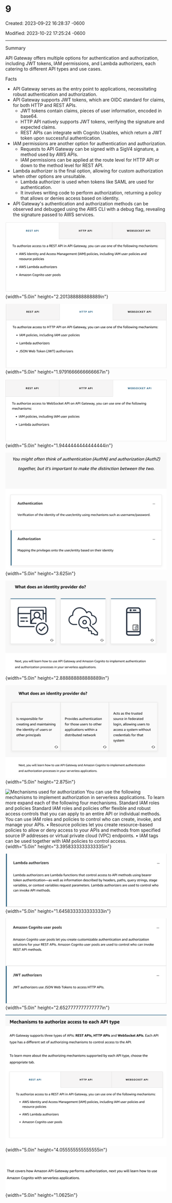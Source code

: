 # 9

Created: 2023-09-22 16:28:37 -0600

Modified: 2023-10-22 17:25:24 -0600

---

Summary

API Gateway offers multiple options for authentication and authorization, including JWT tokens, IAM permissions, and Lambda authorizers, each catering to different API types and use cases.

Facts

- API Gateway serves as the entry point to applications, necessitating robust authentication and authorization.
- API Gateway supports JWT tokens, which are OIDC standard for claims, for both HTTP and REST APIs.
  - JWT tokens contain claims, pieces of user information, encoded in base64.
  - HTTP API natively supports JWT tokens, verifying the signature and expected claims.
  - REST APIs can integrate with Cognito Usables, which return a JWT token upon successful authentication.
- IAM permissions are another option for authentication and authorization.
  - Requests to API Gateway can be signed with a SigV4 signature, a method used by AWS APIs.
  - IAM permissions can be applied at the route level for HTTP API or down to the method level for REST API.
- Lambda authorizer is the final option, allowing for custom authorization when other options are unsuitable.
  - Lambda authorizer is used when tokens like SAML are used for authentication.
  - It involves writing code to perform authorization, returning a policy that allows or denies access based on identity.
- API Gateway's authentication and authorization methods can be observed and debugged using the AWS CLI with a debug flag, revealing the signature passed to AWS services.





![](../../../media/AWS-Developing-Serverless-Solutions-on-AWS-Module-3-9-image1.png){width="5.0in" height="2.201388888888889in"}



![](../../../media/AWS-Developing-Serverless-Solutions-on-AWS-Module-3-9-image2.png){width="5.0in" height="1.9791666666666667in"}





![](../../../media/AWS-Developing-Serverless-Solutions-on-AWS-Module-3-9-image3.png){width="5.0in" height="1.9444444444444444in"}



![You might often think of authentication (AuthN) and authorization (AuthZ) together, but it's important to make the distinction between the two. Authentication Verification of the identity of the user/entity using mechanisms such as username/password. Authorization Mapping the privileges onto the user/entity based on their identity ](../../../media/AWS-Developing-Serverless-Solutions-on-AWS-Module-3-9-image4.png){width="5.0in" height="3.625in"}



![What does an identity provider do? Next, you will learn how to use API Gateway and Amazon Cognito to implement authentication and authorization processes in your serverless applications. ](../../../media/AWS-Developing-Serverless-Solutions-on-AWS-Module-3-9-image5.png){width="5.0in" height="2.888888888888889in"}



![What does an identity provider do? Is responsible for creating and maintaining the identity of users or other principals Provides authentication for those users to other applications within a distributed network Acts as the trusted source in federated login, allowing users to access a system without credentials for that system Next, you will learn how to use API Gateway and Amazon Cognito to implement authentication and authorization processes in your serverless applications. ](../../../media/AWS-Developing-Serverless-Solutions-on-AWS-Module-3-9-image6.png){width="5.0in" height="2.875in"}



![Mechanisms used for authorization You can use the following mechanisms to implement authorization in serverless applications. To learn more expand each of the following four mechanisms. Standard IAM roles and policies Standard IAM roles and policies offer flexible and robust access controls that you can apply to an entire API or individual methods. You can use IAM roles and policies to control who can create, invoke, and manage your APIs. • Resource policies let you create resource-based policies to allow or deny access to your APIs and methods from specified source IP addresses or virtual private cloud (VPC) endpoints. • IAM tags can be used together with IAM policies to control access. ](../../../media/AWS-Developing-Serverless-Solutions-on-AWS-Module-3-9-image7.png){width="5.0in" height="3.3958333333333335in"}



![Lambda authorizers Lambda authorizers are Lambda functions that control access to API methods using bearer token authentication---as well as information described by headers, paths, query strings, stage variables, or context variables request parameters. Lambda authorizers are used to control who can invoke API methods. ](../../../media/AWS-Developing-Serverless-Solutions-on-AWS-Module-3-9-image8.png){width="5.0in" height="1.6458333333333333in"}



![](../../../media/AWS-Developing-Serverless-Solutions-on-AWS-Module-3-9-image9.png){width="5.0in" height="2.6527777777777777in"}



![](../../../media/AWS-Developing-Serverless-Solutions-on-AWS-Module-3-9-image10.png){width="5.0in" height="4.055555555555555in"}



![That covers how Amazon API Gateway performs authorization, next you will learn how to use Amazon Cognito with serverless applications. ](../../../media/AWS-Developing-Serverless-Solutions-on-AWS-Module-3-9-image11.png){width="5.0in" height="1.0625in"}













